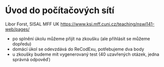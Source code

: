 # Úvod do počítačových sítí

Libor Forst, SISAL MFF UK
https://www.ksi.mff.cuni.cz/teaching/nswi141-web/pages/

- po splnění úkolu můžeme přijít na zkoušku (ale přihlásit se můžeme dopředu)
- domácí úkol se odevzdává do ReCodExu, potřebujeme dva body
- u zkoušky budeme mít vygenerovaný test (40 uzavřených otázek, jedna správná odpověď)